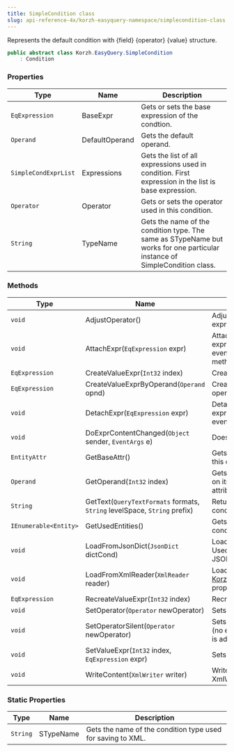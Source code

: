```yaml
---
title: SimpleCondition class
slug: api-reference-4x/korzh-easyquery-namespace/simplecondition-class
---
```


Represents the default condition with {field} {operator} {value} structure.
```csharp
public abstract class Korzh.EasyQuery.SimpleCondition
    : Condition

```

### Properties

| Type | Name | Description | 
| --- | --- | --- | 
| `EqExpression` | BaseExpr | Gets or sets the base expression of the condtion. | 
| `Operand` | DefaultOperand | Gets the default operand. | 
| `SimpleCondExprList` | Expressions | Gets the list of all expressions used in condition.  First expression in the list is base expression. | 
| `Operator` | Operator | Gets or sets the operator used in this condition. | 
| `String` | TypeName | Gets the name of the condition type.  The same as STypeName but works for one particular instance of SimpleCondition class. | 


### Methods

| Type | Name | Description | 
| --- | --- | --- | 
| `void` | AdjustOperator() | Adjusts the operator by base expression. | 
| `void` | AttachExpr(`EqExpression` expr) | Attaches the handler for expression's OnContentChange event to DoExprContentChanged method | 
| `EqExpression` | CreateValueExpr(`Int32` index) | Creates the value expression. | 
| `EqExpression` | CreateValueExprByOperand(`Operand` opnd) | Creates a value expression by operand. | 
| `void` | DetachExpr(`EqExpression` expr) | Detaches the handler for expression's OnContentChange event | 
| `void` | DoExprContentChanged(`Object` sender, `EventArgs` e) | Does the expr changed. | 
| `EntityAttr` | GetBaseAttr() | Gets the base entity attribute for this condition. | 
| `Operand` | GetOperand(`Int32` index) | Gets the condition operand based on its index. Index 0 stands for an attribute | 
| `String` | GetText(`QueryTextFormats` formats, `String` levelSpace, `String` prefix) | Returns text representation of  condition | 
| `IEnumerable<Entity>` | GetUsedEntities() | Gets the list of all entities used in condition. | 
| `void` | LoadFromJsonDict(`JsonDict` dictCond) | Loads condition from IDictionary. Used during loading query from JSON | 
| `void` | LoadFromXmlReader(`XmlReader` reader) | Loads [Korzh.EasyQuery.SimpleCondition](//easyquery/docs/api-reference-4x/korzh-easyquery-namespace/simplecondition-class) properties from XML reader. | 
| `EqExpression` | RecreateValueExpr(`Int32` index) | Recreates the value expression. | 
| `void` | SetOperator(`Operator` newOperator) | Sets the operator. | 
| `void` | SetOperatorSilent(`Operator` newOperator) | Sets the operator in "silent" mode (no event is raised, no expression is adjusted). | 
| `void` | SetValueExpr(`Int32` index, `EqExpression` expr) | Sets the value expression. | 
| `void` | WriteContent(`XmlWriter` writer) | Writes the content of condition to XmlWriter object. | 


### Static Properties

| Type | Name | Description | 
| --- | --- | --- | 
| `String` | STypeName | Gets the name of the condition type used for saving to XML. |